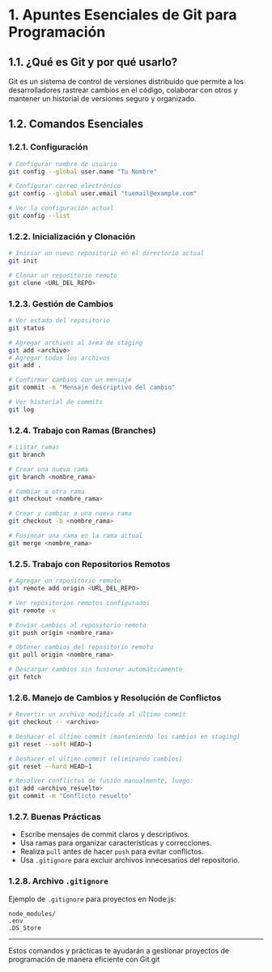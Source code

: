 # 1. Apuntes Esenciales de Git para Programación

## 1.1. ¿Qué es Git y por qué usarlo?
Git es un sistema de control de versiones distribuido que permite a los desarrolladores rastrear cambios en el código, colaborar con otros y mantener un historial de versiones seguro y organizado.

## 1.2. Comandos Esenciales
### 1.2.1. Configuración
```sh
# Configurar nombre de usuario
git config --global user.name "Tu Nombre"

# Configurar correo electrónico
git config --global user.email "tuemail@example.com"

# Ver la configuración actual
git config --list
```

### 1.2.2. Inicialización y Clonación
```sh
# Iniciar un nuevo repositorio en el directorio actual
git init

# Clonar un repositorio remoto
git clone <URL_DEL_REPO>
```

### 1.2.3. Gestión de Cambios
```sh
# Ver estado del repositorio
git status

# Agregar archivos al área de staging
git add <archivo>
# Agregar todos los archivos
git add .

# Confirmar cambios con un mensaje
git commit -m "Mensaje descriptivo del cambio"

# Ver historial de commits
git log
```

### 1.2.4. Trabajo con Ramas (Branches)
```sh
# Listar ramas
git branch

# Crear una nueva rama
git branch <nombre_rama>

# Cambiar a otra rama
git checkout <nombre_rama>

# Crear y cambiar a una nueva rama
git checkout -b <nombre_rama>

# Fusionar una rama en la rama actual
git merge <nombre_rama>
```

### 1.2.5. Trabajo con Repositorios Remotos
```sh
# Agregar un repositorio remoto
git remote add origin <URL_DEL_REPO>

# Ver repositorios remotos configurados
git remote -v

# Enviar cambios al repositorio remoto
git push origin <nombre_rama>

# Obtener cambios del repositorio remoto
git pull origin <nombre_rama>

# Descargar cambios sin fusionar automáticamente
git fetch
```

### 1.2.6. Manejo de Cambios y Resolución de Conflictos
```sh
# Revertir un archivo modificado al último commit
git checkout -- <archivo>

# Deshacer el último commit (manteniendo los cambios en staging)
git reset --soft HEAD~1

# Deshacer el último commit (eliminando cambios)
git reset --hard HEAD~1

# Resolver conflictos de fusión manualmente, luego:
git add <archivo_resuelto>
git commit -m "Conflicto resuelto"
```

### 1.2.7. Buenas Prácticas
- Escribe mensajes de commit claros y descriptivos.
- Usa ramas para organizar características y correcciones.
- Realiza `pull` antes de hacer `push` para evitar conflictos.
- Usa `.gitignore` para excluir archivos innecesarios del repositorio.

### 1.2.8. Archivo `.gitignore`
Ejemplo de `.gitignore` para proyectos en Node.js:
```
node_modules/
.env
.DS_Store
```

---
Estos comandos y prácticas te ayudarán a gestionar proyectos de programación de manera eficiente con Git.git 